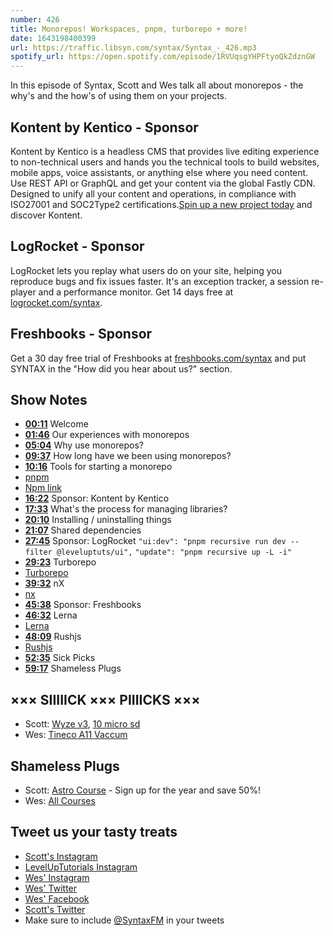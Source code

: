 ```yaml
---
number: 426
title: Monorepos! Workspaces, pnpm, turborepo + more!
date: 1643198400399
url: https://traffic.libsyn.com/syntax/Syntax_-_426.mp3
spotify_url: https://open.spotify.com/episode/1RVUqsgYHPFtyoQkZdznGW
---
```


In this episode of Syntax, Scott and Wes talk all about monorepos - the why's and the how's of using them on your projects.

## Kontent by Kentico - Sponsor

Kontent by Kentico is a headless CMS that provides live editing experience to non-technical users and hands you the technical tools to build websites, mobile apps, voice assistants, or anything else where you need content. Use REST API or GraphQL and get your content via the global Fastly CDN. Designed to unify all your content and operations, in compliance with ISO27001 and SOC2Type2 certifications.[Spin up a new project today](kontent.ai/syntax) and discover Kontent.

## LogRocket - Sponsor

LogRocket lets you replay what users do on your site, helping you reproduce bugs and fix issues faster. It's an exception tracker, a session re-player and a performance monitor. Get 14 days free at [logrocket.com/syntax](https://logrocket.com/syntax).

## Freshbooks - Sponsor

Get a 30 day free trial of Freshbooks at [freshbooks.com/syntax](https://freshbooks.com/syntax) and put SYNTAX in the "How did you hear about us?" section.

## Show Notes

* **[00:11](#t=00:11)** Welcome
* **[01:46](#t=01:46)** Our experiences with monorepos
* **[05:04](#t=05:04)** Why use monorepos?
* **[09:37](#t=09:37)** How long have we been using monorepos?
* **[10:16](#t=10:16)** Tools for starting a monorepo
* [pnpm](https://pnpm.io)
* [Npm link](https://docs.npmjs.com/cli/v6/commands/npm-link)
* **[16:22](#t=16:22)** Sponsor: Kontent by Kentico
* **[17:33](#t=17:33)** What's the process for managing libraries?
* **[20:10](#t=20:10)** Installing / uninstalling things
* **[21:07](#t=21:07)** Shared dependencies
* **[27:45](#t=27:45)** Sponsor: LogRocket
`"ui:dev": "pnpm recursive run dev --filter @leveluptuts/ui",`
`"update": "pnpm recursive up -L -i"`
* **[29:23](#t=29:23)** Turborepo
* [Turborepo](https://turborepo.org)
* **[39:32](#t=39:32)** nX
* [nx](https://nx.dev)
* **[45:38](#t=45:38)** Sponsor: Freshbooks
* **[46:32](#t=46:32)** Lerna
* [Lerna](https://lerna.js.org)
* **[48:09](#t=48:09)** Rushjs
* [Rushjs](https://rushjs.io)
* **[52:35](#t=52:35)** Sick Picks
* **[59:17](#t=59:17)** Shameless Plugs

## ××× SIIIIICK ××× PIIIICKS ×××

* Scott: [Wyze v3](https://amzn.to/3A75kZ2), [10 micro sd](https://amzn.to/3fObhRz)
* Wes: [Tineco A11 Vaccum](https://amzn.to/3nysfr6)

## Shameless Plugs

* Scott: [Astro Course](https://www.leveluptutorials.com/pro) - Sign up for the year and save 50%!
* Wes: [All Courses](https://wesbos.com/courses/)

## Tweet us your tasty treats

* [Scott's Instagram](https://www.instagram.com/stolinski/)
* [LevelUpTutorials Instagram](https://www.instagram.com/LevelUpTutorials/)
* [Wes' Instagram](https://www.instagram.com/wesbos/)
* [Wes' Twitter](https://twitter.com/wesbos)
* [Wes' Facebook](https://www.facebook.com/wesbos.developer)
* [Scott's Twitter](https://twitter.com/stolinski)
* Make sure to include [@SyntaxFM](https://twitter.com/SyntaxFM) in your tweets
